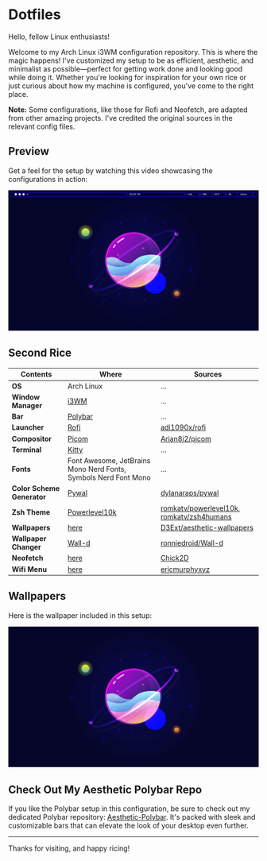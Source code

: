 

# Dotfiles

Hello, fellow Linux enthusiasts!

Welcome to my Arch Linux i3WM configuration repository. This is where the magic happens! I've customized my setup to be as efficient, aesthetic, and minimalist as possible—perfect for getting work done and looking good while doing it. Whether you're looking for inspiration for your own rice or just curious about how my machine is configured, you've come to the right place.

**Note:** Some configurations, like those for Rofi and Neofetch, are adapted from other amazing projects. I've credited the original sources in the relevant config files.

## Preview

Get a feel for the setup by watching this video showcasing the configurations in action:

[![Setup Preview](./preview.png)](./preview.mp4)

## Second Rice

| **Contents**               | **Where**                                   | **Sources** |
|----------------------------|---------------------------------------------|-------------|
| **OS**                     | Arch Linux                                  | ...         |
| **Window Manager**         | [i3WM](./i3/config)                  | ...         |
| **Bar**                    | [Polybar](./polybar)            | ...         |
| **Launcher**               | [Rofi](./rofi)                  | [adi1090x/rofi](https://github.com/adi1090x/rofi) |
| **Compositor**             | [Picom](./picom)  | [Arian8j2/picom](https://github.com/Arian8j2/picom) |
| **Terminal**               | [Kitty](./kitty)                | ...         |
| **Fonts**                  | Font Awesome, JetBrains Mono Nerd Fonts, Symbols Nerd Font Mono | ... |
| **Color Scheme Generator** | [Pywal](https://github.com/dylanaraps/pywal) | [dylanaraps/pywal](https://github.com/dylanaraps/pywal) |
| **Zsh Theme**              | [Powerlevel10k](https://github.com/romkatv/powerlevel10k) | [romkatv/powerlevel10k](https://github.com/romkatv/powerlevel10k), [romkatv/zsh4humans](https://github.com/romkatv/zsh4humans) |
| **Wallpapers**             | [here](./Wallpapers)            | [D3Ext/aesthetic-wallpapers](https://github.com/D3Ext/aesthetic-wallpapers) |
| **Wallpaper Changer**      | [Wall-d](./Wallpaper_changer_script) | [ronniedroid/Wall-d](https://github.com/ronniedroid/Wall-d) |
| **Neofetch**               | [here](./neofetch)              | [Chick2D](https://github.com/Chick2D/neofetch-themes) |
| **Wifi Menu**               | [here](./Wifi_menu)              | [ericmurphyxyz](https://github.com/ericmurphyxyz/rofi-wifi-menu) |

## Wallpapers

Here is the wallpaper included in this setup:

![Wallpaper1](./Wallpapers/glass-sphere.jpg)

## Check Out My Aesthetic Polybar Repo

If you like the Polybar setup in this configuration, be sure to check out my dedicated Polybar repository: [Aesthetic-Polybar](https://github.com/Alopes01/Aesthetic-Polybar). It's packed with sleek and customizable bars that can elevate the look of your desktop even further.

---

Thanks for visiting, and happy ricing!


